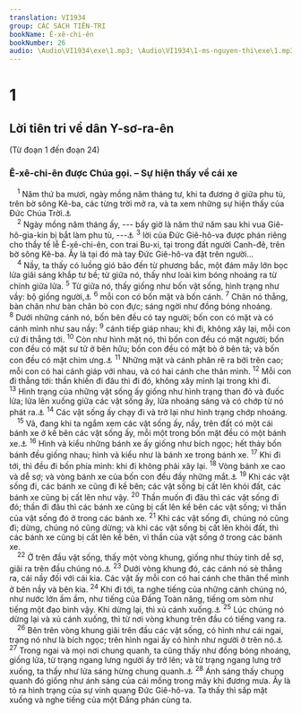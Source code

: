 ```yaml
---
translation: VI1934
group: CÁC SÁCH TIÊN-TRI
bookName: Ê-xê-chi-ên 
bookNumber: 26
audio: \Audio\VI1934\exe\1.mp3; \Audio\VI1934\1-ms-nguyen-thi\exe\1.mp3
---
```


<div class="title"><h1>1</h1><h2>Lời tiên tri về dân Y-sơ-ra-ên</h2><p>(Từ đoạn 1 đến đoạn 24)</p><h3>Ê-xê-chi-ên được Chúa gọi. – Sự hiện thấy về cái xe</h3></div>
<span class="verse exe_1_1"> <sup>1</sup> Năm thứ ba mươi, ngày mồng năm tháng tư, khi ta đương ở giữa phu tù, trên bờ sông Kê-ba, các từng trời mở ra, và ta xem những sự hiện thấy của Đức Chúa Trời.<a data-toggle="tooltip" data-placement="bottom" title="Kh 19:11">⚓</a><br/></span>
<span class="verse exe_1_2"> <sup>2</sup> Ngày mồng năm tháng ấy, --- bấy giờ là năm thứ năm sau khi vua Giê-hô-gia-kin bị bắt làm phu tù, ---<a data-toggle="tooltip" data-placement="bottom" title="2Vua 24:10-16; 2Su 36:9-10">⚓</a></span>
<span class="verse exe_1_3"><sup>3</sup> lời của Đức Giê-hô-va được phán riêng cho thầy tế lễ Ê-xê-chi-ên, con trai Bu-xi, tại trong đất người Canh-đê, trên bờ sông Kê-ba. Ấy là tại đó mà tay Đức Giê-hô-va đặt trên người… <br/></span>
<span class="verse exe_1_4"> <sup>4</sup> Nầy, ta thấy có luồng gió bão đến từ phương bắc, một đám mây lớn bọc lửa giãi sáng khắp tư bề; từ giữa nó, thấy như loài kim bóng nhoáng ra từ chính giữa lửa. </span>
<span class="verse exe_1_5"><sup>5</sup> Từ giữa nó, thấy giống như bốn vật sống, hình trạng như vầy: bộ giống người,<a data-toggle="tooltip" data-placement="bottom" title="Kh 4:6">⚓</a></span>
<span class="verse exe_1_6"><sup>6</sup> mỗi con có bốn mặt và bốn cánh. </span>
<span class="verse exe_1_7"><sup>7</sup> Chân nó thẳng, bàn chân như bàn chân bò con đực; sáng ngời như đồng bóng nhoáng. </span>
<span class="verse exe_1_8"><sup>8</sup> Dưới những cánh nó, bốn bên đều có tay người; bốn con có mặt và có cánh mình như sau nầy: </span>
<span class="verse exe_1_9"><sup>9</sup> cánh tiếp giáp nhau; khi đi, không xây lại, mỗi con cứ đi thẳng tới. </span>
<span class="verse exe_1_10"><sup>10</sup> Còn như hình mặt nó, thì bốn con đều có mặt người; bốn con đều có mặt sư tử ở bên hữu; bốn con đều có mặt bò ở bên tả; và bốn con đều có mặt chim ưng.<a data-toggle="tooltip" data-placement="bottom" title="Exe 10:14; Kh 4:7">⚓</a></span>
<span class="verse exe_1_11"><sup>11</sup> Những mặt và cánh phân rẽ ra bởi trên cao; mỗi con có hai cánh giáp với nhau, và có hai cánh che thân mình. </span>
<span class="verse exe_1_12"><sup>12</sup> Mỗi con đi thẳng tới: thần khiến đi đâu thì đi đó, không xây mình lại trong khi đi. </span>
<span class="verse exe_1_13"><sup>13</sup> Hình trạng của những vật sống ấy giống như hình trạng than đỏ và đuốc lửa; lửa lên xuống giữa các vật sống ấy, lửa nhoáng sáng và có chớp từ nó phát ra.<a data-toggle="tooltip" data-placement="bottom" title="Kh 4:5">⚓</a></span>
<span class="verse exe_1_14"><sup>14</sup> Các vật sống ấy chạy đi và trở lại như hình trạng chớp nhoáng. <br/></span>
<span class="verse exe_1_15"> <sup>15</sup> Vả, đang khi ta ngắm xem các vật sống ấy, nầy, trên đất có một cái bánh xe ở kề bên các vật sống ấy, mỗi một trong bốn mặt đều có một bánh xe.<a data-toggle="tooltip" data-placement="bottom" title="Exe 10:9-13">⚓</a></span>
<span class="verse exe_1_16"><sup>16</sup> Hình và kiểu những bánh xe ấy giống như bích ngọc; hết thảy bốn bánh đều giống nhau; hình và kiểu như là bánh xe trong bánh xe. </span>
<span class="verse exe_1_17"><sup>17</sup> Khi đi tới, thì đều đi bốn phía mình: khi đi không phải xây lại. </span>
<span class="verse exe_1_18"><sup>18</sup> Vòng bánh xe cao và dễ sợ; và vòng bánh xe của bốn con đều đầy những mắt.<a data-toggle="tooltip" data-placement="bottom" title="Kh 4:8">⚓</a></span>
<span class="verse exe_1_19"><sup>19</sup> Khi các vật sống đi, các bánh xe cũng đi kề bên; các vật sống bị cất lên khỏi đất, các bánh xe cũng bị cất lên như vậy. </span>
<span class="verse exe_1_20"><sup>20</sup> Thần muốn đi đâu thì các vật sống đi đó; thần đi đâu thì các bánh xe cũng bị cất lên kề bên các vật sống; vì thần của vật sống đó ở trong các bánh xe. </span>
<span class="verse exe_1_21"><sup>21</sup> Khi các vật sống đi, chúng nó cũng đi; dừng, chúng nó cũng dừng; và khi các vật sống bị cất lên khỏi đất, thì các bánh xe cũng bị cất lên kề bên, vì thần của vật sống ở trong các bánh xe. <br/></span>
<span class="verse exe_1_22"> <sup>22</sup> Ở trên đầu vật sống, thấy một vòng khung, giống như thủy tinh dễ sợ, giãi ra trên đầu chúng nó.<a data-toggle="tooltip" data-placement="bottom" title="Kh 4:6">⚓</a></span>
<span class="verse exe_1_23"><sup>23</sup> Dưới vòng khung đó, các cánh nó sè thẳng ra, cái nầy đối với cái kia. Các vật ấy mỗi con có hai cánh che thân thể mình ở bên nầy và bên kia. </span>
<span class="verse exe_1_24"><sup>24</sup> Khi đi tới, ta nghe tiếng của những cánh chúng nó, như nước lớn ầm ầm, như tiếng của Đấng Toàn năng, tiếng om sòm như tiếng một đạo binh vậy. Khi dừng lại, thì xủ cánh xuống.<a data-toggle="tooltip" data-placement="bottom" title="Kh 1:4-15; 19:6">⚓</a></span>
<span class="verse exe_1_25"><sup>25</sup> Lúc chúng nó dừng lại và xủ cánh xuống, thì từ nơi vòng khung trên đầu có tiếng vang ra. <br/></span>
<span class="verse exe_1_26"> <sup>26</sup> Bên trên vòng khung giãi trên đầu các vật sống, có hình như cái ngai, trạng nó như là bích ngọc; trên hình ngai ấy có hình như người ở trên nó.<a data-toggle="tooltip" data-placement="bottom" title="Exe 10:1; Kh 4:2-3">⚓</a></span>
<span class="verse exe_1_27"><sup>27</sup> Trong ngai và mọi nơi chung quanh, ta cũng thấy như đồng bóng nhoáng, giống lửa, từ trạng ngang lưng người ấy trở lên; và từ trạng ngang lưng trở xuống, ta thấy như lửa sáng hừng chung quanh.<a data-toggle="tooltip" data-placement="bottom" title="Exe 8:2">⚓</a></span>
<span class="verse exe_1_28"><sup>28</sup> Ánh sáng thấy chung quanh đó giống như ánh sáng của cái mống trong mây khi đương mưa. Ấy là tỏ ra hình trạng của sự vinh quang Đức Giê-hô-va. Ta thấy thì sấp mặt xuống và nghe tiếng của một Đấng phán cùng ta. <br/></span>
